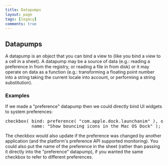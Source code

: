 ```yaml
---
title: Datapumps
layout: page
tags: [legacy]
comments: true
---
```

## Datapumps

A datapump is an object that you can bind a view to (like you bind a view to a cell in a sheet). A datapump may be a source of data (e.g.: reading a preference in from the registry, or reading a file in from disk) or it may operate on data as a function (e.g.: transforming a floating point number into a string taking the current locale into account, or performing a string substitution).

### Examples

If we made a "preference" datapump then we could directly bind UI widgets to system preferences:

<pre>
checkbox( bind: preference( "com.apple.dock.launchanim" ), on_value: 1, off_value: 0,
          name: "Show bouncing icons in the Mac OS Dock" );
</pre>

The checkbox would also update if the preference was changed by another application (and the platform's preference API supported monitoring). You could also put the name of the preference in the sheet (rather than passing it directly into the "preference" datapump), if you wanted the same checkbox to refer to different preferences.
